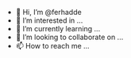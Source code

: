 - 👋 Hi, I’m @ferhadde
- 👀 I’m interested in ...
- 🌱 I’m currently learning ...
- 💞️ I’m looking to collaborate on ...
- 📫 How to reach me ...

<!---
ferhadde/ferhadde is a ✨ special ✨ repository because its `README.md` (this file) appears on your GitHub profile.
You can click the Preview link to take a look at your changes.
--->
